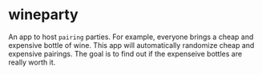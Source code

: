 
# wineparty

  An app to host `pairing` parties. For example, everyone brings a cheap and
  expensive bottle of wine. This app will automatically randomize cheap and
  expensive pairings. The goal is to find out if the expenseive bottles are
  really worth it.
